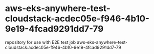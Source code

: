 # aws-eks-anywhere-test-cloudstack-acdec05e-f946-4b10-9e19-4fcad9291dd7-79
repository for use with E2E test job aws-eks-anywhere-test-cloudstack:acdec05e-f946-4b10-9e19-4fcad9291dd7-79
